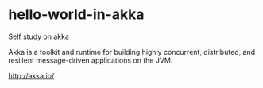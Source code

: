 # hello-world-in-akka

Self study on akka<br/>

Akka is a toolkit and runtime for building highly concurrent, distributed, and resilient message-driven applications on the JVM.

http://akka.io/
